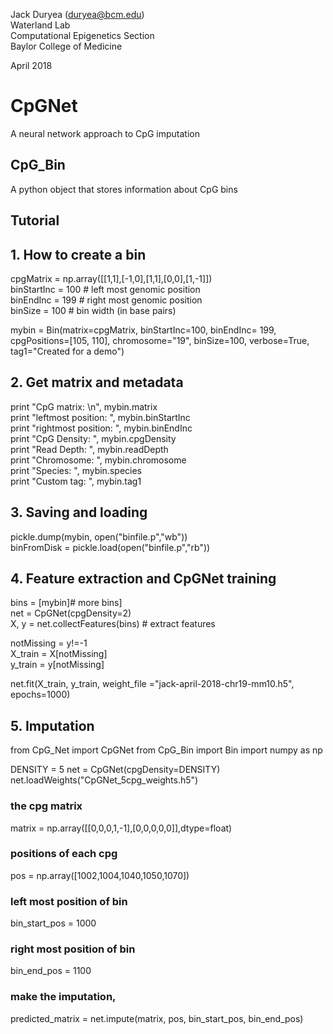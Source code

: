 Jack Duryea (duryea@bcm.edu)   
Waterland Lab  
Computational Epigenetics Section  
Baylor College of Medicine  

April 2018


# CpGNet
A neural network approach to CpG imputation

## CpG_Bin
A python object that stores information about CpG bins


## Tutorial

## 1. How to create a bin
cpgMatrix = np.array([[1,1],[-1,0],[1,1],[0,0],[1,-1]])  
binStartInc = 100 # left most genomic position  
binEndInc = 199 # right most genomic position  
binSize = 100 # bin width (in base pairs)  

mybin = Bin(matrix=cpgMatrix, binStartInc=100, binEndInc= 199, cpgPositions=[105, 110], chromosome="19", binSize=100, verbose=True, tag1="Created for a demo")  


## 2. Get matrix and metadata
print "CpG matrix:       \n", mybin.matrix  
print "leftmost position:  ", mybin.binStartInc  
print "rightmost position: ", mybin.binEndInc  
print "CpG Density:        ", mybin.cpgDensity  
print "Read Depth:         ", mybin.readDepth  
print "Chromosome:         ", mybin.chromosome  
print "Species:            ", mybin.species  
print "Custom tag:         ", mybin.tag1  


## 3. Saving and loading 
pickle.dump(mybin, open("binfile.p","wb"))  
binFromDisk = pickle.load(open("binfile.p","rb"))  
  

## 4. Feature extraction  and CpGNet training
bins = [mybin]# more bins]  
net = CpGNet(cpgDensity=2)  
X, y = net.collectFeatures(bins) # extract features  

notMissing = y!=-1  
X_train = X[notMissing]     
y_train = y[notMissing]  

net.fit(X_train, y_train, weight_file ="jack-april-2018-chr19-mm10.h5", epochs=1000)  

## 5. Imputation
from CpG_Net import CpGNet
from CpG_Bin import Bin
import numpy as np 

DENSITY = 5
net = CpGNet(cpgDensity=DENSITY)  
net.loadWeights("CpGNet_5cpg_weights.h5")
### the cpg matrix
matrix = np.array([[0,0,0,1,-1],[0,0,0,0,0]],dtype=float)

### positions of each cpg
pos = np.array([1002,1004,1040,1050,1070])

### left most position of bin
bin_start_pos = 1000

### right most position of bin
bin_end_pos = 1100 

### make the imputation, 
predicted_matrix = net.impute(matrix, pos, bin_start_pos, bin_end_pos)

